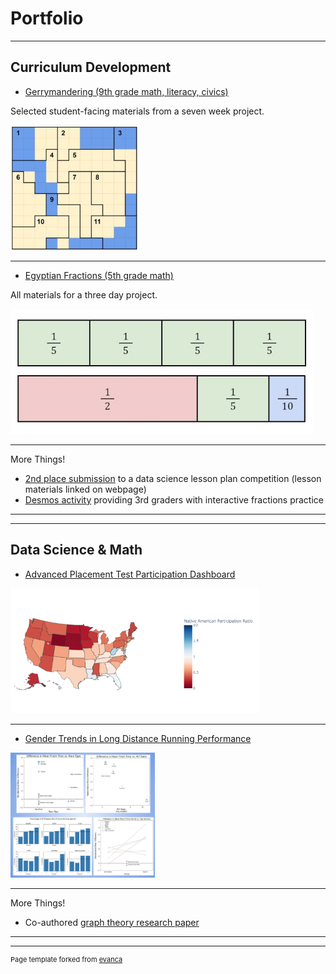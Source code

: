 # Portfolio

---

## Curriculum Development

  * [Gerrymandering (9th grade math, literacy, civics)](https://drive.google.com/drive/folders/1sv2A-RY43OXeIYjdW51A7RfEFDGX-xAi?usp=sharing)

Selected student-facing materials from a seven week project.

<img height="200" src="images/gerrymandering_thumbnail.jpg"/>

---
  * [Egyptian Fractions (5th grade math)](https://drive.google.com/drive/folders/1D2_mVI2BtmnV_lVx0j5Kw97r9slnq0WP?usp=sharing)

All materials for a three day project.

<img height="200" src="images/egyptian_fractions_thumbnail.jpg"/>


---
More Things!
  * [2nd place submission](https://www.datascience4everyone.org/post/data-science-for-everyone-ds4e-announces-bite-sized-lesson-plan-competition-winners) to a data science lesson plan competition (lesson materials linked on webpage)
  * [Desmos activity](https://teacher.desmos.com/activitybuilder/custom/63233179fed9ac064088948e) providing 3rd graders with interactive fractions practice

---
---

## Data Science & Math

  * [Advanced Placement Test Participation Dashboard](https://github.com/ianmcmeek/AP-Test-Participation-Dashboard/blob/main/Supplemental/Analysis.md)

<img height="200" src="images/dashboard_thumbnail.png"/>

---
  * [Gender Trends in Long Distance Running Performance](https://github.com/ianmcmeek/Running-Performance-Trends/blob/main/README.md)

<img height="200" src="images/running_thumbnail.jpg"/>
  
---
More Things!
  * Co-authored [graph theory research paper](https://arxiv.org/abs/1808.05835)

---
---
<p style="font-size:11px">Page template forked from <a href="https://github.com/evanca/quick-portfolio">evanca</a></p>
<!-- Remove above link if you don't want to attibute -->
